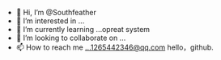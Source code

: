 - 👋 Hi, I’m @Southfeather
- 👀 I’m interested in ...
- 🌱 I’m currently learning ...opreat system
- 💞️ I’m looking to collaborate on ...
- 📫 How to reach me ...1265442346@qq.com
hello，github.

<!---
Southfeather/Southfeather is a ✨ special ✨ repository because its `README.md` (this file) appears on your GitHub profile.
You can click the Preview link to take a look at your changes.
--->
